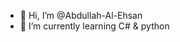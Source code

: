 - 👋 Hi, I’m @Abdullah-Al-Ehsan
- 🌱 I’m currently learning C# & python

<!---
Abdullah-Al-Ehsan/Abdullah-Al-Ehsan is a ✨ special ✨ repository because its `README.md` (this file) appears on your GitHub profile.
You can click the Preview link to take a look at your changes.
--->

